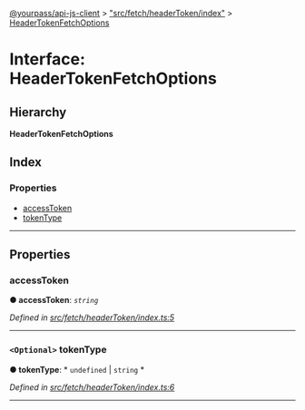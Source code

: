 [@yourpass/api-js-client](../README.md) > ["src/fetch/headerToken/index"](../modules/_src_fetch_headertoken_index_.md) > [HeaderTokenFetchOptions](../interfaces/_src_fetch_headertoken_index_.headertokenfetchoptions.md)

# Interface: HeaderTokenFetchOptions

## Hierarchy

**HeaderTokenFetchOptions**

## Index

### Properties

* [accessToken](_src_fetch_headertoken_index_.headertokenfetchoptions.md#accesstoken)
* [tokenType](_src_fetch_headertoken_index_.headertokenfetchoptions.md#tokentype)

---

## Properties

<a id="accesstoken"></a>

###  accessToken

**● accessToken**: *`string`*

*Defined in [src/fetch/headerToken/index.ts:5](https://github.com/yourpass/yourpass-api-js-client/blob/7027c81/src/fetch/headerToken/index.ts#L5)*

___
<a id="tokentype"></a>

### `<Optional>` tokenType

**● tokenType**: * `undefined` &#124; `string`
*

*Defined in [src/fetch/headerToken/index.ts:6](https://github.com/yourpass/yourpass-api-js-client/blob/7027c81/src/fetch/headerToken/index.ts#L6)*

___

